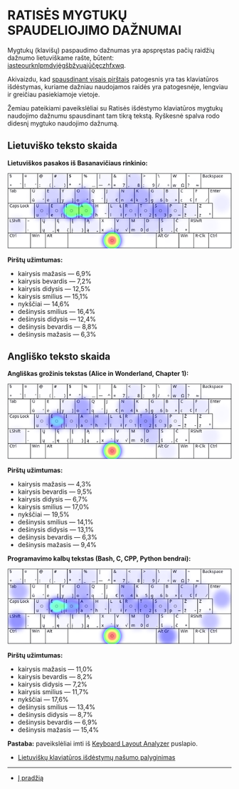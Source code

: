 
# RATISĖS MYGTUKŲ SPAUDELIOJIMO DAŽNUMAI

Mygtukų (klavišų) paspaudimo dažnumas yra apspręstas pačių raidžių dažnumo lietuviškame rašte, būtent: [iasteourknlpmdvjėgšbžyųąįūčęczhfxwq](lt-raidziu-daznumas.txt).

Akivaizdu, kad [spausdinant visais pirštais](spausdinimo-visais-pirstais-tvarka.md) patogesnis yra tas klaviatūros išdėstymas, kuriame dažniau naudojamos raidės yra patogesnėje, lengviau ir greičiau pasiekiamoje vietoje.

Žemiau pateikiami paveikslėliai su Ratisės išdėstymo klaviatūros mygtukų naudojimo dažnumu spausdinant tam tikrą tekstą. Ryškesnė spalva rodo didesnį mygtuko naudojimo dažnumą.

## Lietuviško teksto skaida

__Lietuviškos pasakos iš Basanavičiaus rinkinio:__

![Mygtukų naudojimas Ratisės išdėstyme renkant lietuvišką tekstą](images/ratises-mygtuku-naudojimas.png)

__Pirštų užimtumas:__

+ kairysis mažasis — 6,9%
+ kairysis bevardis — 7,2%
+ kairysis didysis — 12,5%
+ kairysis smilius — 15,1%
+ nykščiai — 14,6%
+ dešinysis smilius — 16,4%
+ dešinysis didysis — 12,4%
+ dešinysis bevardis — 8,8%
+ dešinysis mažasis — 6,3%


## Angliško teksto skaida

__Angliškas grožinis tekstas (Alice in Wonderland, Chapter 1):__

![Mygtukų naudojimas Ratisės išdėstyme renkant anglišką tekstą](images/ratises-mygtuku-naudojimas-angliskas.png)

__Pirštų užimtumas:__

+ kairysis mažasis — 4,3%
+ kairysis bevardis — 9,5%
+ kairysis didysis — 6,7%
+ kairysis smilius — 17,0%
+ nykščiai — 19,5%
+ dešinysis smilius — 14,1%
+ dešinysis didysis — 13,1%
+ dešinysis bevardis — 6,3%
+ dešinysis mažasis — 9,4%


__Programavimo kalbų tekstas (Bash, C, CPP, Python bendrai):__

![Mygtukų naudojimas Ratisės išdėstyme renkant programavimo kalbų tekstą](images/ratises-mygtuku-naudojimas-programavimas.png)

__Pirštų užimtumas:__

+ kairysis mažasis — 11,0%
+ kairysis bevardis — 8,2%
+ kairysis didysis — 7,2%
+ kairysis smilius — 11,7%
+ nykščiai — 17,6%
+ dešinysis smilius — 13,4%
+ dešinysis didysis — 8,7%
+ dešinysis bevardis — 6,9%
+ dešinysis mažasis — 15,4%


__Pastaba:__ paveikslėliai imti iš [Keyboard Layout Analyzer](http://patorjk.com/keyboard-layout-analyzer/#/main) puslapio.

+ [Lietuviškų klaviatūros išdėstymų našumo palyginimas](lt-isdestymu-palyginimas.md)

-------------------------

+ [Į pradžią](../README.md)
